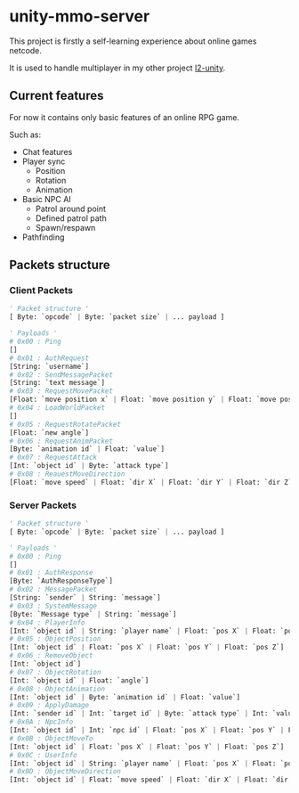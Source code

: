 # unity-mmo-server

<p>This project is firstly a self-learning experience about online games netcode.</p>

It is used to handle multiplayer in my other project [l2-unity](https://gitlab.com/shnok/l2-unity).
## Current features

For now it contains only basic features of an online RPG game. <p>Such as:
- Chat features
- Player sync
	- Position
	- Rotation
	- Animation
- Basic NPC AI
	- Patrol around point
	- Defined patrol path
	- Spawn/respawn
- Pathfinding
</p>

## Packets structure

### Client Packets

```python
' Packet structure '
[ Byte: `opcode` | Byte: `packet size` | ... payload ]

' Payloads '
# 0x00 : Ping
[]
# 0x01 : AuthRequest
[String: `username`]
# 0x02 : SendMessagePacket
[String: `text message`]
# 0x03 : RequestMovePacket
[Float: `move position x` | Float: `move position y` | Float: `move position z`]
# 0x04 : LoadWorldPacket
[]
# 0x05 : RequestRotatePacket
[Float: `new angle`]
# 0x06 : RequestAnimPacket
[Byte: `animation id` | Float: `value`]
# 0x07 : RequestAttack
[Int: `object id` | Byte: `attack type`]
# 0x08 : ReauestMoveDirection
[Float: `move speed` | Float: `dir X` | Float: `dir Y` | Float: `dir Z`]

```

### Server Packets

```python
' Packet structure '
[ Byte: `opcode` | Byte: `packet size` | ... payload ]

' Payloads '
# 0x00 : Ping
[]
# 0x01 : AuthResponse
[Byte: `AuthResponseType`]
# 0x02 : MessagePacket
[String: `sender` | String: `message`]
# 0x03 : SystemMessage
[Byte: `Message type` | String: `message`]
# 0x04 : PlayerInfo
[Int: `object id` | String: `player name` | Float: `pos X` | Float: `pos Y` | Float: `pos Z`| Int: `level`| Int: `hp`| Int: `maxhp`| Int: `mp`| Int: `maxMp`| Int: `cp`| Int: `maxCp`]
# 0x05 : ObjectPosition
[Int: `object id` | Float: `pos X` | Float: `pos Y` | Float: `pos Z`]
# 0x06 : RemoveObject
[Int: `object id`]
# 0x07 : ObjectRotation
[Int: `object id` | Float: `angle`]
# 0x08 : ObjectAnimation
[Int: `object id` | Byte: `animation id` | Float: `value`]
# 0x09 : ApplyDamage
[Int: `sender id` | Int: `target id` | Byte: `attack type` | Int: `value`]
# 0x0A : NpcInfo
[Int: `object id` | Int: `npc id` | Float: `pos X` | Float: `pos Y` | Float: `pos Z`| Int: `level`| Int: `hp`| Int: `maxhp`]
# 0x0B : ObjectMoveTo
[Int: `object id` | Float: `pos X` | Float: `pos Y` | Float: `pos Z`]
# 0x0C : UserInfo
[Int: `object id` | String: `player name` | Float: `pos X` | Float: `pos Y` | Float: `pos Z`| Int: `level`| Int: `hp`| Int: `maxhp`| Int: `mp`| Int: `maxMp`| Int: `cp`| Int: `maxCp`]
# 0x0D : ObjectMoveDirection
[Int: `object id` | Float: `move speed` | Float: `dir X` | Float: `dir Y` | Float: `dir Z`]

```
